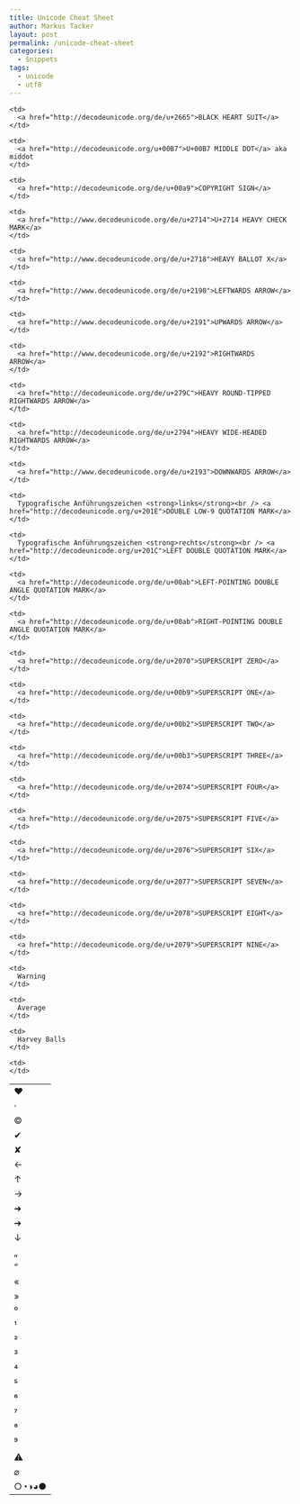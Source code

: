 ```yaml
---
title: Unicode Cheat Sheet
author: Markus Tacker
layout: post
permalink: /unicode-cheat-sheet
categories:
  - Snippets
tags:
  - unicode
  - utf8
---
```

<table>
  <tr>
    <td>
      ♥
    </td>
    
    <td>
      <a href="http://decodeunicode.org/de/u+2665">BLACK HEART SUIT</a>
    </td>
  </tr>
  
  <tr>
    <td>
      ·
    </td>
    
    <td>
      <a href="http://decodeunicode.org/u+00B7">U+00B7 MIDDLE DOT</a> aka middot
    </td>
  </tr>
  
  <tr>
    <td>
      ©
    </td>
    
    <td>
      <a href="http://decodeunicode.org/de/u+00a9">COPYRIGHT SIGN</a>
    </td>
  </tr>
  
  <tr>
    <td>
      ✔
    </td>
    
    <td>
      <a href="http://www.decodeunicode.org/de/u+2714">U+2714 HEAVY CHECK MARK</a>
    </td>
  </tr>
  
  <tr>
    <td>
      ✘
    </td>
    
    <td>
      <a href="http://www.decodeunicode.org/de/u+2718">HEAVY BALLOT X</a>
    </td>
  </tr>
  
  <tr>
    <td>
      ←
    </td>
    
    <td>
      <a href="http://www.decodeunicode.org/de/u+2190">LEFTWARDS ARROW</a>
    </td>
  </tr>
  
  <tr>
    <td>
      ↑
    </td>
    
    <td>
      <a href="http://www.decodeunicode.org/de/u+2191">UPWARDS ARROW</a>
    </td>
  </tr>
  
  <tr>
    <td>
      →
    </td>
    
    <td>
      <a href="http://www.decodeunicode.org/de/u+2192">RIGHTWARDS ARROW</a>
    </td>
  </tr>
  
  <tr>
    <td>
      ➜
    </td>
    
    <td>
      <a href="http://decodeunicode.org/de/u+279C">HEAVY ROUND-TIPPED RIGHTWARDS ARROW</a>
    </td>
  </tr>
  
  <tr>
    <td>
      ➔
    </td>
    
    <td>
      <a href="http://decodeunicode.org/de/u+2794">HEAVY WIDE-HEADED RIGHTWARDS ARROW</a>
    </td>
  </tr>
  
  <tr>
    <td>
      ↓
    </td>
    
    <td>
      <a href="http://www.decodeunicode.org/de/u+2193">DOWNWARDS ARROW</a>
    </td>
  </tr>
  
  <tr>
    <td>
      „
    </td>
    
    <td>
      Typografische Anführungszeichen <strong>links</strong><br /> <a href="http://decodeunicode.org/u+201E">DOUBLE LOW-9 QUOTATION MARK</a>
    </td>
  </tr>
  
  <tr>
    <td>
      “
    </td>
    
    <td>
      Typografische Anführungszeichen <strong>rechts</strong><br /> <a href="http://decodeunicode.org/u+201C">LEFT DOUBLE QUOTATION MARK</a>
    </td>
  </tr>
  
  <tr>
    <td>
      «
    </td>
    
    <td>
      <a href="http://decodeunicode.org/de/u+00ab">LEFT-POINTING DOUBLE ANGLE QUOTATION MARK</a>
    </td>
  </tr>
  
  <tr>
    <td>
      »
    </td>
    
    <td>
      <a href="http://decodeunicode.org/de/u+00ab">RIGHT-POINTING DOUBLE ANGLE QUOTATION MARK</a>
    </td>
  </tr>
  
  <tr>
    <td>
      ⁰
    </td>
    
    <td>
      <a href="http://decodeunicode.org/de/u+2070">SUPERSCRIPT ZERO</a>
    </td>
  </tr>
  
  <tr>
    <td>
      ¹
    </td>
    
    <td>
      <a href="http://decodeunicode.org/de/u+00b9">SUPERSCRIPT ONE</a>
    </td>
  </tr>
  
  <tr>
    <td>
      ²
    </td>
    
    <td>
      <a href="http://decodeunicode.org/de/u+00b2">SUPERSCRIPT TWO</a>
    </td>
  </tr>
  
  <tr>
    <td>
      ³
    </td>
    
    <td>
      <a href="http://decodeunicode.org/de/u+00b3">SUPERSCRIPT THREE</a>
    </td>
  </tr>
  
  <tr>
    <td>
      ⁴
    </td>
    
    <td>
      <a href="http://decodeunicode.org/de/u+2074">SUPERSCRIPT FOUR</a>
    </td>
  </tr>
  
  <tr>
    <td>
      ⁵
    </td>
    
    <td>
      <a href="http://decodeunicode.org/de/u+2075">SUPERSCRIPT FIVE</a>
    </td>
  </tr>
  
  <tr>
    <td>
      ⁶
    </td>
    
    <td>
      <a href="http://decodeunicode.org/de/u+2076">SUPERSCRIPT SIX</a>
    </td>
  </tr>
  
  <tr>
    <td>
      ⁷
    </td>
    
    <td>
      <a href="http://decodeunicode.org/de/u+2077">SUPERSCRIPT SEVEN</a>
    </td>
  </tr>
  
  <tr>
    <td>
      ⁸
    </td>
    
    <td>
      <a href="http://decodeunicode.org/de/u+2078">SUPERSCRIPT EIGHT</a>
    </td>
  </tr>
  
  <tr>
    <td>
      ⁹
    </td>
    
    <td>
      <a href="http://decodeunicode.org/de/u+2079">SUPERSCRIPT NINE</a>
    </td>
  </tr>
  
  <tr>
    <td>
      ⚠
    </td>
    
    <td>
      Warning
    </td>
  </tr>
  
  <tr>
    <td>
      ⌀
    </td>
    
    <td>
      Average
    </td>
  </tr>
  
  <tr>
    <td>
      ○◔◑◕●
    </td>
    
    <td>
      Harvey Balls
    </td>
    
    <td>
    </td>
  </tr>
</table>
